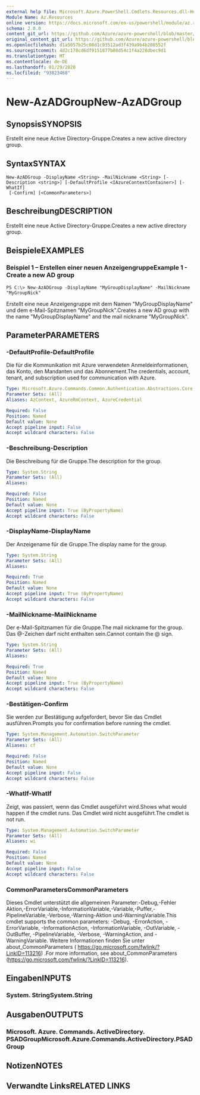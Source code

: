 ```yaml
---
external help file: Microsoft.Azure.PowerShell.Cmdlets.Resources.dll-Help.xml
Module Name: Az.Resources
online version: https://docs.microsoft.com/en-us/powershell/module/az.resources/new-azadgroup
schema: 2.0.0
content_git_url: https://github.com/Azure/azure-powershell/blob/master/src/Resources/Resources/help/New-AzADGroup.md
original_content_git_url: https://github.com/Azure/azure-powershell/blob/master/src/Resources/Resources/help/New-AzADGroup.md
ms.openlocfilehash: d1a5057b25c08d1c93512ad3f439a9b4b208552f
ms.sourcegitcommit: 4d2c178cd6df9151877b08d54c1f4a228dbec9d1
ms.translationtype: MT
ms.contentlocale: de-DE
ms.lasthandoff: 01/29/2020
ms.locfileid: "93823468"
---
```

# <span data-ttu-id="9759e-101">New-AzADGroup</span><span class="sxs-lookup"><span data-stu-id="9759e-101">New-AzADGroup</span></span>

## <span data-ttu-id="9759e-102">Synopsis</span><span class="sxs-lookup"><span data-stu-id="9759e-102">SYNOPSIS</span></span>
<span data-ttu-id="9759e-103">Erstellt eine neue Active Directory-Gruppe.</span><span class="sxs-lookup"><span data-stu-id="9759e-103">Creates a new active directory group.</span></span>

## <span data-ttu-id="9759e-104">Syntax</span><span class="sxs-lookup"><span data-stu-id="9759e-104">SYNTAX</span></span>

```
New-AzADGroup -DisplayName <String> -MailNickname <String> [-Description <string>] [-DefaultProfile <IAzureContextContainer>] [-WhatIf]
 [-Confirm] [<CommonParameters>]
```

## <span data-ttu-id="9759e-105">Beschreibung</span><span class="sxs-lookup"><span data-stu-id="9759e-105">DESCRIPTION</span></span>
<span data-ttu-id="9759e-106">Erstellt eine neue Active Directory-Gruppe.</span><span class="sxs-lookup"><span data-stu-id="9759e-106">Creates a new active directory group.</span></span>

## <span data-ttu-id="9759e-107">Beispiele</span><span class="sxs-lookup"><span data-stu-id="9759e-107">EXAMPLES</span></span>

### <span data-ttu-id="9759e-108">Beispiel 1 – Erstellen einer neuen Anzeigengruppe</span><span class="sxs-lookup"><span data-stu-id="9759e-108">Example 1 - Create a new AD group</span></span>

```
PS C:\> New-AzADGroup -DisplayName "MyGroupDisplayName" -MailNickname "MyGroupNick"
```

<span data-ttu-id="9759e-109">Erstellt eine neue Anzeigengruppe mit dem Namen "MyGroupDisplayName" und dem e-Mail-Spitznamen "MyGroupNick".</span><span class="sxs-lookup"><span data-stu-id="9759e-109">Creates a new AD group with the name "MyGroupDisplayName" and the mail nickname "MyGroupNick".</span></span>

## <span data-ttu-id="9759e-110">Parameter</span><span class="sxs-lookup"><span data-stu-id="9759e-110">PARAMETERS</span></span>

### <span data-ttu-id="9759e-111">-DefaultProfile</span><span class="sxs-lookup"><span data-stu-id="9759e-111">-DefaultProfile</span></span>
<span data-ttu-id="9759e-112">Die für die Kommunikation mit Azure verwendeten Anmeldeinformationen, das Konto, den Mandanten und das Abonnement.</span><span class="sxs-lookup"><span data-stu-id="9759e-112">The credentials, account, tenant, and subscription used for communication with Azure.</span></span>

```yaml
Type: Microsoft.Azure.Commands.Common.Authentication.Abstractions.Core.IAzureContextContainer
Parameter Sets: (All)
Aliases: AzContext, AzureRmContext, AzureCredential

Required: False
Position: Named
Default value: None
Accept pipeline input: False
Accept wildcard characters: False
```

### <span data-ttu-id="9759e-113">-Beschreibung</span><span class="sxs-lookup"><span data-stu-id="9759e-113">-Description</span></span>
<span data-ttu-id="9759e-114">Die Beschreibung für die Gruppe.</span><span class="sxs-lookup"><span data-stu-id="9759e-114">The description for the group.</span></span>

```yaml
Type: System.String
Parameter Sets: (All)
Aliases:

Required: False
Position: Named
Default value: None
Accept pipeline input: True (ByPropertyName)
Accept wildcard characters: False
```

### <span data-ttu-id="9759e-115">-DisplayName</span><span class="sxs-lookup"><span data-stu-id="9759e-115">-DisplayName</span></span>
<span data-ttu-id="9759e-116">Der Anzeigename für die Gruppe.</span><span class="sxs-lookup"><span data-stu-id="9759e-116">The display name for the group.</span></span>

```yaml
Type: System.String
Parameter Sets: (All)
Aliases:

Required: True
Position: Named
Default value: None
Accept pipeline input: True (ByPropertyName)
Accept wildcard characters: False
```

### <span data-ttu-id="9759e-117">-MailNickname</span><span class="sxs-lookup"><span data-stu-id="9759e-117">-MailNickname</span></span>
<span data-ttu-id="9759e-118">Der e-Mail-Spitznamen für die Gruppe.</span><span class="sxs-lookup"><span data-stu-id="9759e-118">The mail nickname for the group.</span></span> <span data-ttu-id="9759e-119">Das @-Zeichen darf nicht enthalten sein.</span><span class="sxs-lookup"><span data-stu-id="9759e-119">Cannot contain the @ sign.</span></span>

```yaml
Type: System.String
Parameter Sets: (All)
Aliases:

Required: True
Position: Named
Default value: None
Accept pipeline input: True (ByPropertyName)
Accept wildcard characters: False
```

### <span data-ttu-id="9759e-120">-Bestätigen</span><span class="sxs-lookup"><span data-stu-id="9759e-120">-Confirm</span></span>
<span data-ttu-id="9759e-121">Sie werden zur Bestätigung aufgefordert, bevor Sie das Cmdlet ausführen.</span><span class="sxs-lookup"><span data-stu-id="9759e-121">Prompts you for confirmation before running the cmdlet.</span></span>

```yaml
Type: System.Management.Automation.SwitchParameter
Parameter Sets: (All)
Aliases: cf

Required: False
Position: Named
Default value: None
Accept pipeline input: False
Accept wildcard characters: False
```

### <span data-ttu-id="9759e-122">-WhatIf</span><span class="sxs-lookup"><span data-stu-id="9759e-122">-WhatIf</span></span>
<span data-ttu-id="9759e-123">Zeigt, was passiert, wenn das Cmdlet ausgeführt wird.</span><span class="sxs-lookup"><span data-stu-id="9759e-123">Shows what would happen if the cmdlet runs.</span></span>
<span data-ttu-id="9759e-124">Das Cmdlet wird nicht ausgeführt.</span><span class="sxs-lookup"><span data-stu-id="9759e-124">The cmdlet is not run.</span></span>

```yaml
Type: System.Management.Automation.SwitchParameter
Parameter Sets: (All)
Aliases: wi

Required: False
Position: Named
Default value: None
Accept pipeline input: False
Accept wildcard characters: False
```

### <span data-ttu-id="9759e-125">CommonParameters</span><span class="sxs-lookup"><span data-stu-id="9759e-125">CommonParameters</span></span>
<span data-ttu-id="9759e-126">Dieses Cmdlet unterstützt die allgemeinen Parameter:-Debug,-Fehler Aktion,-ErrorVariable,-InformationVariable,-Variable,-Puffer,-PipelineVariable,-Verbose,-Warning-Aktion und-WarningVariable.</span><span class="sxs-lookup"><span data-stu-id="9759e-126">This cmdlet supports the common parameters: -Debug, -ErrorAction, -ErrorVariable, -InformationAction, -InformationVariable, -OutVariable, -OutBuffer, -PipelineVariable, -Verbose, -WarningAction, and -WarningVariable.</span></span> <span data-ttu-id="9759e-127">Weitere Informationen finden Sie unter about_CommonParameters ( https://go.microsoft.com/fwlink/?LinkID=113216) .</span><span class="sxs-lookup"><span data-stu-id="9759e-127">For more information, see about_CommonParameters (https://go.microsoft.com/fwlink/?LinkID=113216).</span></span>

## <span data-ttu-id="9759e-128">Eingaben</span><span class="sxs-lookup"><span data-stu-id="9759e-128">INPUTS</span></span>

### <span data-ttu-id="9759e-129">System. String</span><span class="sxs-lookup"><span data-stu-id="9759e-129">System.String</span></span>

## <span data-ttu-id="9759e-130">Ausgaben</span><span class="sxs-lookup"><span data-stu-id="9759e-130">OUTPUTS</span></span>

### <span data-ttu-id="9759e-131">Microsoft. Azure. Commands. ActiveDirectory. PSADGroup</span><span class="sxs-lookup"><span data-stu-id="9759e-131">Microsoft.Azure.Commands.ActiveDirectory.PSADGroup</span></span>

## <span data-ttu-id="9759e-132">Notizen</span><span class="sxs-lookup"><span data-stu-id="9759e-132">NOTES</span></span>

## <span data-ttu-id="9759e-133">Verwandte Links</span><span class="sxs-lookup"><span data-stu-id="9759e-133">RELATED LINKS</span></span>
